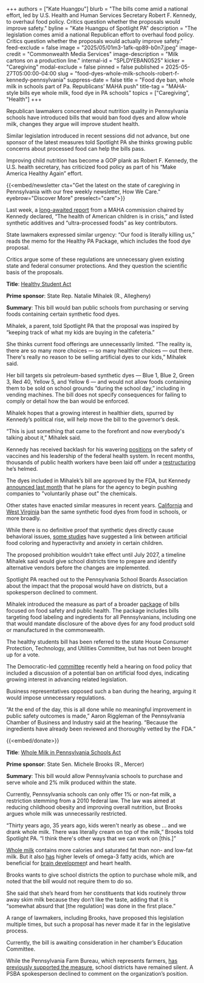 +++
authors = ["Kate Huangpu"]
blurb = "The bills come amid a national effort, led by U.S. Health and Human Services Secretary Robert F. Kennedy, to overhaul food policy. Critics question whether the proposals would improve safety."
byline = "Kate Huangpu of Spotlight PA"
description = "The legislation comes amid a national Republican effort to overhaul food policy. Critics question whether the proposals would actually improve safety."
feed-exclude = false
image = "2025/05/01m3-1afk-qp89-b0n7.jpeg"
image-credit = "Commonwealth Media Services"
image-description = "Milk cartons on a production line."
internal-id = "SPLDYEBAN0525"
kicker = "Caregiving"
modal-exclude = false
pinned = false
published = 2025-05-27T05:00:00-04:00
slug = "food-dyes-whole-milk-schools-robert-f-kennedy-pennsylvania"
suppress-date = false
title = "Food dye ban, whole milk in schools part of Pa. Republicans’ MAHA push"
title-tag = "MAHA-style bills eye whole milk, food dye in PA schools"
topics = ["Caregiving", "Health"]
+++

Republican lawmakers concerned about nutrition quality in Pennsylvania schools have introduced bills that would ban food dyes and allow whole milk, changes they argue will improve student health.

Similar legislation introduced in recent sessions did not advance, but one sponsor of the latest measures told Spotlight PA she thinks growing public concerns about processed food can help the bills pass.

Improving child nutrition has become a GOP plank as Robert F. Kennedy, the U.S. health secretary, has criticized food policy as part of his “Make America Healthy Again” effort.

{{<embed/newsletter cta="Get the latest on the state of caregiving in Pennsylvania with our free weekly newsletter, How We Care." eyebrow="Discover More" preselect="care">}}

Last week, a <a href="https://apnews.com/article/kennedy-vaccines-food-supply-pesticides-prescription-drugs-de043eb2e0ef7de889416b98141b9078">long-awaited report</a> from a MAHA commission chaired by Kennedy declared, “The health of American children is in crisis,” and listed synthetic additives and “ultra-processed foods” as key contributors.

State lawmakers expressed similar urgency: “Our food is literally killing us,” reads the memo for the Healthy PA Package, which includes the food dye proposal.

Critics argue some of these regulations are unnecessary given existing state and federal consumer protections. And they question the scientific basis of the proposals.

<strong>Title</strong>: <a href="https://www.palegis.us/legislation/bills/2025/hb1131">Healthy Student Act</a>

<strong>Prime sponsor</strong>: State Rep. Natalie Mihalek (R., Allegheny)

<strong>Summary</strong>: This bill would ban public schools from purchasing or serving foods containing certain synthetic food dyes.

Mihalek, a parent, told Spotlight PA that the proposal was inspired by “keeping track of what my kids are buying in the cafeteria.”

She thinks current food offerings are unnecessarily limited. “The reality is, there are so many more choices — so many healthier choices — out there. There&#39;s really no reason to be selling artificial dyes to our kids,” Mihalek said.

Her bill targets six petroleum-based synthetic dyes — Blue 1, Blue 2, Green 3, Red 40, Yellow 5, and Yellow 6 — and would not allow foods containing them to be sold on school grounds “during the school day,” including in vending machines. The bill does not specify consequences for failing to comply or detail how the ban would be enforced.

Mihalek hopes that a growing interest in healthier diets, spurred by Kennedy’s political rise, will help move the bill to the governor’s desk.

“This is just something that came to the forefront and now everybody&#39;s talking about it,” Mihalek said.

Kennedy has received backlash for his wavering <a href="https://apnews.com/article/rfk-vaccines-autism-measles-obesity-food-dye-f26089856550e978d28fd25b653d8103">positions</a> on the safety of vaccines and his leadership of the federal health system. In recent months, thousands of public health workers have been laid off under a <a href="https://www.hhs.gov/press-room/hhs-restructuring-doge.html">restructuring</a> he’s helmed.

The dyes included in Mihalek’s bill are approved by the FDA, but Kennedy <a href="https://www.fda.gov/news-events/press-announcements/hhs-fda-phase-out-petroleum-based-synthetic-dyes-nations-food-supply">announced last month</a> that he plans for the agency to begin pushing companies to &#34;voluntarily phase out&#34; the chemicals.

Other states have enacted similar measures in recent years. <a href="https://www.nbcnews.com/news/us-news/california-governor-signs-legislation-prohibiting-six-artificial-dyes-rcna173232">California</a> and <a href="https://www.theguardian.com/us-news/2025/mar/30/west-virginia-food-dye-ban">West Virginia</a> ban the same synthetic food dyes from food in schools, or more broadly.

While there is no definitive proof that synthetic dyes directly cause behavioral issues, <a href="https://pubmed.ncbi.nlm.nih.gov/7965420/">some </a><a href="https://pubmed.ncbi.nlm.nih.gov/22176942/">studies</a> have suggested a link between artificial food coloring and hyperactivity and anxiety in certain children.

The proposed prohibition wouldn’t take effect until July 2027, a timeline Mihalek said would give school districts time to prepare and identify alternative vendors before the changes are implemented.

Spotlight PA reached out to the Pennsylvania School Boards Association about the impact that the proposal would have on districts, but a spokesperson declined to comment.

Mihalek introduced the measure as part of a broader <a href="https://www.palegis.us/house/co-sponsorship/memo?memoID=46081&amp;document=HB1131">package</a> of bills focused on food safety and public health. The package includes bills targeting food labeling and ingredients for all Pennsylvanians, including one that would mandate disclosure of the above dyes for any food product sold or manufactured in the commonwealth.

The healthy students bill has been referred to the state House Consumer Protection, Technology, and Utilities Committee, but has not been brought up for a vote.

The Democratic-led <a href="https://www.palegis.us/house/committees/meeting-archive?MeetingId=4629">committee</a> recently held a hearing on food policy that included a discussion of a potential ban on artificial food dyes, indicating growing interest in advancing related legislation.

Business representatives opposed such a ban during the hearing, arguing it would impose unnecessary regulations.

“At the end of the day, this is all done while no meaningful improvement in public safety outcomes is made,” Aaron Riggleman of the Pennsylvania Chamber of Business and Industry said at the hearing. “Because the ingredients have already been reviewed and thoroughly vetted by the FDA.”

{{<embed/donate>}}

<strong>Title</strong>: <a href="https://www.palegis.us/senate/co-sponsorship/memo?memoID=44612">Whole Milk in Pennsylvania Schools Act</a>

<strong>Prime sponsor</strong>: State Sen. Michele Brooks (R., Mercer)

<strong>Summary</strong>: This bill would allow Pennsylvania schools to purchase and serve whole and 2% milk produced within the state.

Currently, Pennsylvania schools can only offer 1% or non-fat milk, a restriction stemming from a 2010 federal law. The law was aimed at reducing childhood obesity and improving overall nutrition, but Brooks argues whole milk was unnecessarily restricted.

“Thirty years ago, 35 years ago, kids weren&#39;t nearly as obese … and we drank whole milk. There was literally cream on top of the milk,” Brooks told Spotlight PA. “I think there&#39;s other ways that we can work on \[this.\]”

<a href="https://share.upmc.com/2016/08/whole-vs-skim-milk/">Whole milk</a> contains more calories and saturated fat than non- and low-fat milk. But it also <a href="https://www.healthline.com/nutrition/whole-vs-skim-milk#TOC_TITLE_HDR_6">has</a> higher levels of omega-3 fatty acids, which are beneficial for <a href="https://ods.od.nih.gov/factsheets/Omega3FattyAcids-HealthProfessional/">brain developmen</a>t and heart health.

Brooks wants to give school districts the option to purchase whole milk, and noted that the bill would not require them to do so.

She said that she’s heard from her constituents that kids routinely throw away skim milk because they don’t like the taste, adding that it is “somewhat absurd that \[the regulation\] was done in the first place.”

A range of lawmakers, including Brooks, have proposed this legislation multiple times, but such a proposal has never made it far in the legislative process.

Currently, the bill is awaiting consideration in her chamber’s Education Committee.

While the Pennsylvania Farm Bureau, which represents farmers, <a href="https://pfb.com/comments-to-usda-regarding-whole-milk-in-schools/">has previously supported the measure</a>, school districts have remained silent. A PSBA spokesperson declined to comment on the organization’s position.<strong><em></em></strong>

